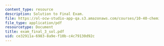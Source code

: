 ```yaml
---
content_type: resource
description: Solution to Final Exam.
file: https://ol-ocw-studio-app-qa.s3.amazonaws.com/courses/10-40-chemical-engineering-thermodynamics-fall-2003/ce32911a69838a9ef10bc4c79130d92c_exam_final_3_sol.pdf
file_type: application/pdf
resourcetype: Document
title: exam_final_3_sol.pdf
uid: ce32911a-6983-8a9e-f10b-c4c79130d92c
---
```

